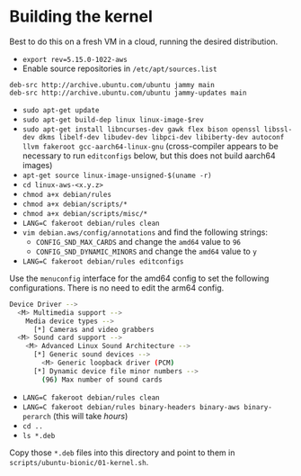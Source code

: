 Building the kernel
===================

Best to do this on a fresh VM in a cloud, running the desired distribution.

* `export rev=5.15.0-1022-aws`
* Enable source repositories in `/etc/apt/sources.list`
```
deb-src http://archive.ubuntu.com/ubuntu jammy main
deb-src http://archive.ubuntu.com/ubuntu jammy-updates main
```
* `sudo apt-get update`
* `sudo apt-get build-dep linux linux-image-$rev`
* `sudo apt-get install libncurses-dev gawk flex bison openssl libssl-dev dkms libelf-dev libudev-dev libpci-dev libiberty-dev autoconf llvm fakeroot gcc-aarch64-linux-gnu` (cross-compiler appears to be necessary to run `editconfigs` below, but this does not build aarch64 images)
* `apt-get source linux-image-unsigned-$(uname -r)`
* `cd linux-aws-<x.y.z>`
* `chmod a+x debian/rules`
* `chmod a+x debian/scripts/*`
* `chmod a+x debian/scripts/misc/*`
* `LANG=C fakeroot debian/rules clean`
* `vim debian.aws/config/annotations` and find the following strings:
  - `CONFIG_SND_MAX_CARDS` and change the `amd64` value to `96`
  - `CONFIG_SND_DYNAMIC_MINORS` and change the `amd64` value to `y`
* `LANG=C fakeroot debian/rules editconfigs`

Use the `menuconfig` interface for the amd64 config to set the following configurations.  There is no need to edit the arm64 config.

```bash
Device Driver -->
  <M> Multimedia support -->
    Media device types -->
      [*] Cameras and video grabbers
  <M> Sound card support -->
    <M> Advanced Linux Sound Architecture -->
      [*] Generic sound devices -->
        <M> Generic loopback driver (PCM)
      [*] Dynamic device file minor numbers -->
        (96) Max number of sound cards
```

* `LANG=C fakeroot debian/rules clean`
* `LANG=C fakeroot debian/rules binary-headers binary-aws binary-perarch` (this will take *hours*)
* `cd ..`
* `ls *.deb`

Copy those `*.deb` files into this directory and point to them in `scripts/ubuntu-bionic/01-kernel.sh`.
